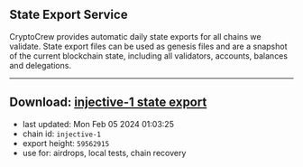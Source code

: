## State Export Service
CryptoCrew provides automatic daily state exports for all chains we validate. State export files can be used as genesis files and are a snapshot of the current blockchain state, including all validators, accounts, balances and delegations.

---
**Download: [injective-1 state export](https://dl.ccvalidators.com/SERVICE/injective/injective-1_export_59562915.json)**
---

- last updated: Mon Feb 05 2024 01:03:25
- chain id: `injective-1`
- export height: `59562915`
- use for: airdrops, local tests, chain recovery
